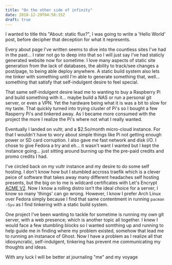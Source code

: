 ```yaml
---
title: "On the other side of infinity"
date: 2018-12-29T04:58:15Z
draft: true
---
```

I wanted to title this "About: static flux?", I was going to write a 'Hello World' post, before decipher that deception for what it represents.

Every about page I've written seems to dive into the countless sites I've had in the past... I rater not go to deep into that so I will just say I've had staticly generated website now for sometime. I love many aspects of static site generation from the lack of databases, the ability to track/see changes a post/page, to being able deploy anywhere. A static build system also lets me tinker with something until I'm able to generate something that, well... something that satisfy that self-indulgent desire to feel special.

That same self-indulgent desire lead me to wanting to buy a Raspberry Pi and build something with it... maybe build a NAS or run a personal git server, or even a VPN. Yet the hardware being what it is was a bit to slow for my taste. That quickly turned into trying cluster of Pi's so I bought a few Rasperry Pi's and tinkered away. As I became more consumed with the project the more I realize the Pi's where not what I really wanted.

Eventually I landed on vultr, and a $2.5o/month micro-cloud instance. For that I wouldn't have to wory about simple things like Pi not getting enough power or SD card corruption. I also gave me fast network and disk I/O. I chose to give Fedora a try and eh... it wasn't want I wanted but I kept the instance going... just sitting around burning up the the pre-paid credits and promo credits I had.

I've circled back on my vultr instance and my desire to do some self hosting. I don't know how but I stumbled accross traefik which is a clever peice of software that takes away many different headaches self hosting presents, but the big on to me is wildcard certificates with Let's Encrypt [ACME V2](https://community.letsencrypt.org/t/acme-v2-and-wildcard-certificate-support-is-live/55579). Now I know a rolling distro isn't the ideal choice for a server, I know so many 'things' can go wrong. However, I know I prefer Arch Linux over Fedora simply because I find that same contentment in running `pacman -Syu` as I find tinkering with a static build system.

One project I've been wanting to tackle for sometime is running my own git server, with a web presence; which is another topic all together. I knew I would face a few stumbling blocks so I wanted somthing up and running to help guide me in finding where my problem existed, somehow that lead me to running an instanace of Ghost. Now I have a problem as I realize all that idiosyncratic, self-indulgent, tinkering has prevent me communicating my thoughts and ideas.

With any luck I will be better at journaling "me" and my voyage